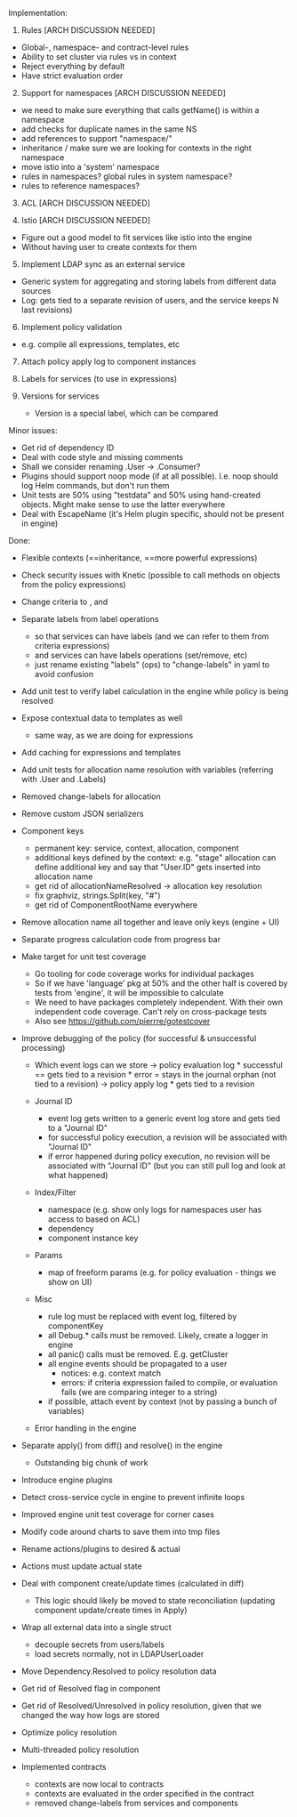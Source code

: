Implementation:

1. Rules [ARCH DISCUSSION NEEDED]
  - Global-, namespace- and contract-level rules
  - Ability to set cluster via rules vs in context
  - Reject everything by default
  - Have strict evaluation order

2. Support for namespaces [ARCH DISCUSSION NEEDED]
  - we need to make sure everything that calls getName() is within a namespace
  - add checks for duplicate names in the same NS
  - add references to support "namespace/"
  - inheritance / make sure we are looking for contexts in the right namespace
  - move istio into a 'system' namespace
  - rules in namespaces? global rules in system namespace?
  - rules to reference namespaces?

3. ACL [ARCH DISCUSSION NEEDED]

4. Istio [ARCH DISCUSSION NEEDED]
  - Figure out a good model to fit services like istio into the engine
  - Without having user to create contexts for them

5. Implement LDAP sync as an external service
  - Generic system for aggregating and storing labels from different data sources
  - Log: gets tied to a separate revision of users, and the service keeps N last revisions)

6. Implement policy validation
  - e.g. compile all expressions, templates, etc

7. Attach policy apply log to component instances

8. Labels for services (to use in expressions)

9. Versions for services
   - Version is a special label, which can be compared


Minor issues:
- Get rid of dependency ID
- Deal with code style and missing comments
- Shall we consider renaming .User -> .Consumer?
- Plugins should support noop mode (if at all possible). I.e. noop should log Helm commands, but don't run them
- Unit tests are 50% using "testdata" and 50% using hand-created objects. Might make sense to use the latter everywhere
- Deal with EscapeName (it's Helm plugin specific, should not be present in engine)


Done:
* Flexible contexts (==inheritance, ==more powerful expressions)

* Check security issues with Knetic (possible to call methods on objects from the policy expressions)

* Change criteria to <RequireAll>, <RequireAny> and <RequireNone>

* Separate labels from label operations
  - so that services can have labels (and we can refer to them from criteria expressions)
  - and services can have labels operations (set/remove, etc)
  - just rename existing "labels" (ops) to "change-labels" in yaml to avoid confusion

* Add unit test to verify label calculation in the engine while policy is being resolved

* Expose contextual data to templates as well
  - same way, as we are doing for expressions

* Add caching for expressions and templates

* Add unit tests for allocation name resolution with variables (referring with .User and .Labels)

* Removed change-labels for allocation

* Remove custom JSON serializers

* Component keys
  - permanent key: service, context, allocation, component
  - additional keys defined by the context:
        e.g. "stage" allocation can define additional key
        and say that "User.ID" gets inserted into allocation name
  - get rid of allocationNameResolved -> allocation key resolution
  - fix graphviz, strings.Split(key, "#")
  - get rid of ComponentRootName everywhere

* Remove allocation name all together and leave only keys (engine + UI)

* Separate progress calculation code from progress bar

* Make target for unit test coverage
  - Go tooling for code coverage works for individual packages
  - So if we have 'language' pkg at 50% and the other half is covered by tests from 'engine', it will be impossible to calculate
  - We need to have packages completely independent. With their own independent code coverage. Can't rely on cross-package tests
  - Also see https://github.com/pierrre/gotestcover

* Improve debugging of the policy (for successful & unsuccessful processing)

  - Which event logs can we store
      -> policy evaluation log
           * successful == gets tied to a revision
           * error = stays in the journal orphan (not tied to a revision)
      -> policy apply log
           * gets tied to a revision

  - Journal ID
    - event log gets written to a generic event log store and gets tied to a "Journal ID"
    - for successful policy execution, a revision will be associated with "Journal ID"
    - if error happened during policy execution, no revision will be associated with "Journal ID" (but you can still pull log and look at what happened)

  - Index/Filter
    - namespace (e.g. show only logs for namespaces user has access to based on ACL)
    - dependency
    - component instance key

  - Params
    - map of freeform params (e.g. for policy evaluation - things we show on UI)

  - Misc
    - rule log must be replaced with event log, filtered by componentKey
    - all Debug.* calls must be removed. Likely, create a logger in engine
    - all panic() calls must be removed. E.g. getCluster
    - all engine events should be propagated to a user
      - notices: e.g. context match
      - errors: if criteria expression failed to compile, or evaluation fails (we are comparing integer to a string)
    - if possible, attach event by context (not by passing a bunch of variables)

  - Error handling in the engine

* Separate apply() from diff() and resolve() in the engine
  - Outstanding big chunk of work

* Introduce engine plugins

* Detect cross-service cycle in engine to prevent infinite loops

* Improved engine unit test coverage for corner cases

* Modify code around charts to save them into tmp files

* Rename actions/plugins to desired & actual

* Actions must update actual state

* Deal with component create/update times (calculated in diff)
  - This logic should likely be moved to state reconciliation (updating component update/create times in Apply)

* Wrap all external data into a single struct
  - decouple secrets from users/labels
  - load secrets normally, not in LDAPUserLoader

* Move Dependency.Resolved to policy resolution data

* Get rid of Resolved flag in component

* Get rid of Resolved/Unresolved in policy resolution, given that we changed the way how logs are stored

* Optimize policy resolution

* Multi-threaded policy resolution

* Implemented contracts
  * contexts are now local to contracts
  * contexts are evaluated in the order specified in the contract
  * removed change-labels from services and components

